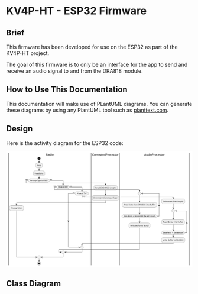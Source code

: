 # KV4P-HT - ESP32 Firmware

## Brief

This firmware has been developed for use on the ESP32 as part of the KV4P-HT project.

The goal of this firmware is to only be an interface for the app to send and receive an audio signal to and from the DRA818 module.

## How to Use This Documentation

This documentation will make use of PLantUML diagrams. You can generate these diagrams by using any PlantUML tool such as [planttext.com](https://www.planttext.com/).

## Design

Here is the activity diagram for the ESP32 code:

![Total Activity Diagram](diagrams/AD_Total.png)

## Class Diagram


